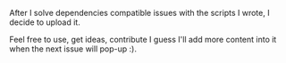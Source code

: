 After I solve dependencies compatible issues with the scripts I wrote, I decide to upload it.

Feel free to use, get ideas, contribute I guess I'll add more content into it when the next issue will pop-up :).

